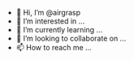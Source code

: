 - 👋 Hi, I’m @airgrasp
- 👀 I’m interested in ...
- 🌱 I’m currently learning ...
- 💞️ I’m looking to collaborate on ...
- 📫 How to reach me ...

<!---
airgrasp/airgrasp is a ✨ special ✨ repository because its `README.md` (this file) appears on your GitHub profile.
You can click the Preview link to take a look at your changes.
--->
